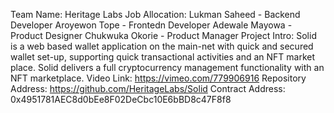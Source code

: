 Team Name: Heritage Labs
Job Allocation: Lukman Saheed - Backend Developer
                Aroyewon Tope - Frontedn Developer
                Adewale Mayowa - Product Designer
                Chukwuka Okorie - Product Manager
Project Intro: Solid is a web based wallet application on the main-net with quick and secured wallet set-up, supporting quick transactional activities and an NFT market place.
Solid delivers a full cryptocurrency management functionality with an NFT marketplace.
Video Link: https://vimeo.com/779906916
Repository Address: https://github.com/HeritageLabs/Solid
Contract Address: 0x4951781AEC8d0bEe8F02DeCbc10E6bBD8c47F8f8
